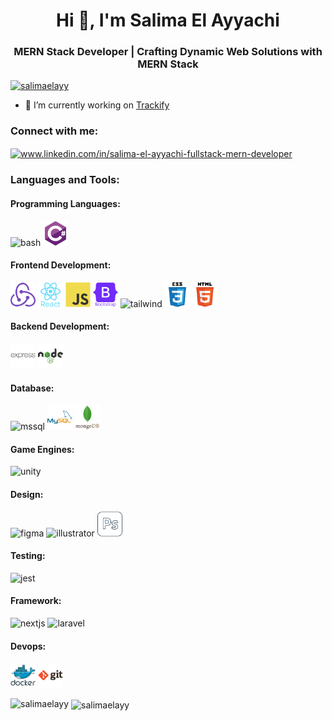 <h1 align="center">Hi 👋, I'm Salima El Ayyachi</h1>
<h3 align="center">MERN Stack Developer | Crafting Dynamic Web Solutions with MERN Stack</h3>

<p align="left"> <a href="https://github.com/ryo-ma/github-profile-trophy"><img src="https://github-profile-trophy.vercel.app/?username=salimaelayy" alt="salimaelayy" /></a> </p>

- 🔭 I’m currently working on [Trackify](https://github.com/salimaelayy/TRACKIFY)

<h3 align="left">Connect with me:</h3>
<p align="left">
<a href="https://linkedin.com/in/www.linkedin.com/in/salima-el-ayyachi-fullstack-mern-developer" target="blank"><img align="center" src="https://raw.githubusercontent.com/rahuldkjain/github-profile-readme-generator/master/src/images/icons/Social/linked-in-alt.svg" alt="www.linkedin.com/in/salima-el-ayyachi-fullstack-mern-developer" height="30" width="40" /></a>
</p>

<h3 align="left">Languages and Tools:</h3>
<p align="left">
  <h4 align="left">Programming Languages:</h4>
  <p align="left">
    <img src="https://www.vectorlogo.zone/logos/gnu_bash/gnu_bash-icon.svg" alt="bash" width="40" height="40"/>
    <img src="https://raw.githubusercontent.com/devicons/devicon/master/icons/csharp/csharp-original.svg" alt="csharp" width="40" height="40"/>
  </p>
  <h4 align="left">Frontend Development:</h4>
  <p align="left">
    <img src="https://raw.githubusercontent.com/devicons/devicon/master/icons/redux/redux-original.svg" alt="redux" width="40" height="40"/> 
    <img src="https://raw.githubusercontent.com/devicons/devicon/master/icons/react/react-original-wordmark.svg" alt="react" width="40" height="40"/> 
    <img src="https://raw.githubusercontent.com/devicons/devicon/master/icons/javascript/javascript-original.svg" alt="javascript" width="40" height="40"/>
    <img src="https://raw.githubusercontent.com/devicons/devicon/master/icons/bootstrap/bootstrap-plain-wordmark.svg" alt="bootstrap" width="40" height="40"/>
    <img src="https://www.vectorlogo.zone/logos/tailwindcss/tailwindcss-icon.svg" alt="tailwind" width="40" height="40"/>
    <img src="https://raw.githubusercontent.com/devicons/devicon/master/icons/css3/css3-original-wordmark.svg" alt="css3" width="40" height="40"/>
    <img src="https://raw.githubusercontent.com/devicons/devicon/master/icons/html5/html5-original-wordmark.svg" alt="html5" width="40" height="40"/>
    
  </p>
  <h4 align="left">Backend Development:</h4>
  <p align="left">
    <img src="https://raw.githubusercontent.com/devicons/devicon/master/icons/express/express-original-wordmark.svg" alt="express" width="40" height="40"/>
    <img src="https://raw.githubusercontent.com/devicons/devicon/master/icons/nodejs/nodejs-original-wordmark.svg" alt="nodejs" width="40" height="40"/>
  </p>
  
  <h4 align="left">Database:</h4>
  <p align="left">
    <img src="https://www.svgrepo.com/show/303229/microsoft-sql-server-logo.svg" alt="mssql" width="40" height="40"/>
    <img src="https://raw.githubusercontent.com/devicons/devicon/master/icons/mysql/mysql-original-wordmark.svg" alt="mysql" width="40" height="40"/>
    <img src="https://raw.githubusercontent.com/devicons/devicon/master/icons/mongodb/mongodb-original-wordmark.svg" alt="mongodb" width="40" height="40"/>
  </p>
  <h4 align="left">Game Engines:</h4>
  <p align="left">
    <img src="https://www.vectorlogo.zone/logos/unity3d/unity3d-icon.svg" alt="unity" width="40" height="40"/>
  </p>
  <h4 align="left">Design:</h4>
  <p align="left">
    <img src="https://www.vectorlogo.zone/logos/figma/figma-icon.svg" alt="figma" width="40" height="40"/>
    <img src="https://www.vectorlogo.zone/logos/adobe_illustrator/adobe_illustrator-icon.svg" alt="illustrator" width="40" height="40"/>
    <img src="https://raw.githubusercontent.com/devicons/devicon/master/icons/photoshop/photoshop-line.svg" alt="photoshop" width="40" height="40"/>
  </p>
  <h4 align="left">Testing:</h4>
  <p align="left">
    <img src="https://www.vectorlogo.zone/logos/jestjsio/jestjsio-icon.svg" alt="jest" width="40" height="40"/>
  </p>
  <h4 align="left">Framework:</h4>
  <p align="left">
    <img src="https://cdn.worldvectorlogo.com/logos/nextjs-2.svg" alt="nextjs" width="40" height="40"/>
    <img src="https://www.vectorlogo.zone/logos/laravel/laravel-icon.svg" alt="laravel" width="40" height="40"/>
  </p>
  <h4 align="left">Devops:</h4>
  <p align="left">
    <img src="https://raw.githubusercontent.com/devicons/devicon/master/icons/docker/docker-original-wordmark.svg" alt="docker" width="40" height="40"/>
    <img src="https://raw.githubusercontent.com/devicons/devicon/master/icons/git/git-original-wordmark.svg" alt="git" width="40" height="40"/>
  </p>
</p>

<p><img align="left" src="https://github-readme-stats.vercel.app/api/top-langs?username=salimaelayy&show_icons=true&locale=en&layout=compact" alt="salimaelayy" /></p>

<p>&nbsp;<img align="center" src="https://github-readme-stats.vercel.app/api?username=salimaelayy&show_icons=true&locale=en" alt="salimaelayy" /></p>
